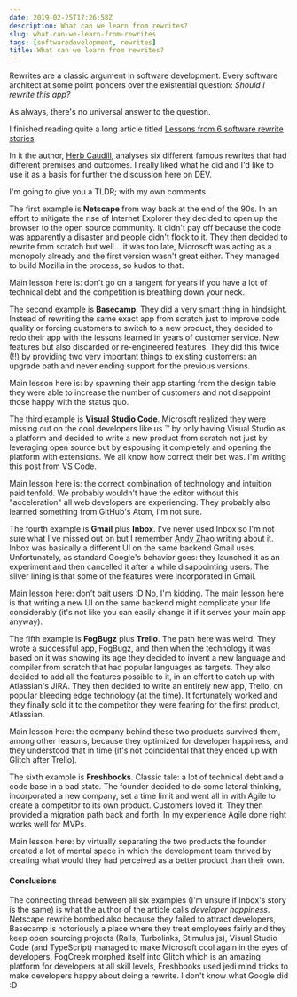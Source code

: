 ```yaml
---
date: 2019-02-25T17:26:58Z
description: What can we learn from rewrites?
slug: what-can-we-learn-from-rewrites
tags: [softwaredevelopment, rewrites]
title: What can we learn from rewrites?
---
```


Rewrites are a classic argument in software development. Every software architect at some point ponders over the existential question: *Should I rewrite this app?*

As always, there's no universal answer to the question.

I finished reading quite a long article titled [Lessons from 6 software rewrite stories](https://medium.com/@herbcaudill/lessons-from-6-software-rewrite-stories-635e4c8f7c22).

In it the author, [Herb Caudill](https://twitter.com/herbcaudill), analyses six different famous rewrites that had different premises and outcomes. I really liked what he did and I'd like to use it as a basis for further the discussion here on DEV.

I'm going to give you a TLDR; with my own comments.

The first example is **Netscape** from way back at the end of the 90s. In an effort to mitigate the rise of Internet Explorer they decided to open up the browser to the open source community. It didn't pay off because the code was apparently a disaster and people didn't flock to it. They then decided to rewrite from scratch but well... it was too late, Microsoft was acting as a monopoly already and the first version wasn't great either. They managed to build Mozilla in the process, so kudos to that.

Main lesson here is: don't go on a tangent for years if you have a lot of technical debt and the competition is breathing down your neck.

The second example is **Basecamp**. They did a very smart thing in hindsight. Instead of rewriting the same exact app from scratch just to improve code quality or forcing customers to switch to a new product, they decided to redo their app with the lessons learned in years of customer service. New features but also discarded or re-engineered features. They did this twice (!!) by providing two very important things to existing customers: an upgrade path and never ending support for the previous versions.

Main lesson here is: by spawning their app starting from the design table they were able to increase the number of customers and not disappoint those happy with the status quo.

The third example is **Visual Studio Code**. Microsoft realized they were missing out on the cool developers like us ™ by only having Visual Studio as a platform and decided to write a new product from scratch not just by leveraging open source but by espousing it completely and opening the platform with extensions. We all know how correct their bet was. I'm writing this post from VS Code.

Main lesson here is: the correct combination of technology and intuition paid tenfold. We probably wouldn't have the editor without this "acceleration" all web developers are experiencing. They probably also learned something from GitHub's Atom, I'm not sure.

The fourth example is **Gmail** plus **Inbox**. I've never used Inbox so I'm not sure what I've missed out on but I remember [Andy Zhao](https://dev.to/andy) writing about it. Inbox was basically a different UI on the same backend Gmail uses. Unfortunately, as standard Google's behavior goes: they launched it as an experiment and then cancelled it after a while disappointing users. The silver lining is that some of the features were incorporated in Gmail.

Main lesson here: don't bait users :D No, I'm kidding. The main lesson here is that writing a new UI on the same backend might complicate your life considerably (it's not like you can easily change it if it serves your main app anyway).

The fifth example is **FogBugz** plus **Trello**. The path here was weird. They wrote a successful app, FogBugz, and then when the technology it was based on it was showing its age they decided to invent a new language and compiler from scratch that had popular languages as targets. They also decided to add all the features possible to it, in an effort to catch up with Atlassian's JIRA. They then decided to write an entirely new app, Trello, on popular bleeding edge technology (at the time). It fortunately worked and they finally sold it to the competitor they were fearing for the first product, Atlassian.

Main lesson here: the company behind these two products survived them, among other reasons, because they optimized for developer happiness, and they understood that in time (it's not coincidental that they ended up with Glitch after Trello).

The sixth example is **Freshbooks**. Classic tale: a lot of technical debt and a code base in a bad state. The founder decided to do some lateral thinking, incorporated a new company, set a time limit and went all in with Agile to create a competitor to its own product. Customers loved it. They then provided a migration path back and forth. In my experience Agile done right works well for MVPs.

Main lesson here: by virtually separating the two products the founder created a lot of mental space in which the development team thrived by creating what would they had perceived as a better product than their own.

#### Conclusions

The connecting thread between all six examples (I'm unsure if Inbox's story is the same) is what the author of the article calls *developer happiness*. Netscape rewrite bombed also because they failed to attract developers, Basecamp is notoriously a place where they treat employees fairly and they keep open sourcing projects (Rails, Turbolinks, Stimulus.js), Visual Studio Code (and TypeScript) managed to make Microsoft cool again in the eyes of developers, FogCreek morphed itself into Glitch which is an amazing platform for developers at all skill levels, Freshbooks used jedi mind tricks to make developers happy about doing a rewrite. I don't know what Google did :D
